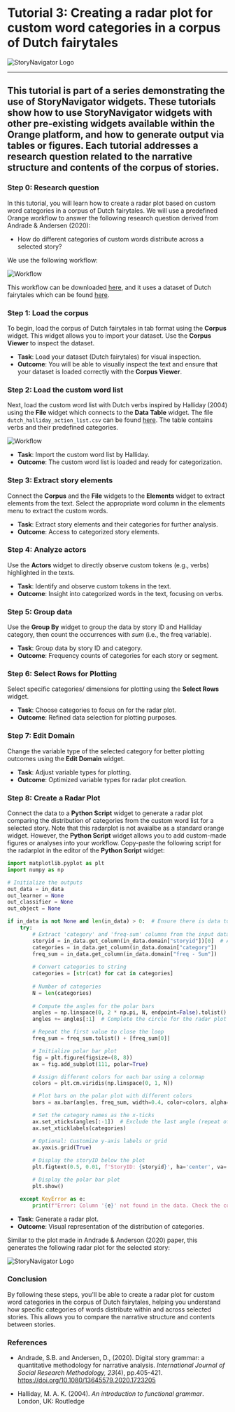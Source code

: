 # Tutorial 3: Creating a radar plot for custom word categories in a corpus of Dutch fairytales

![StoryNavigator Logo](../../doc/widgets/images/storynavigator_logo_small.png)

---
This tutorial is part of a series demonstrating the use of StoryNavigator widgets. These tutorials show how to use StoryNavigator widgets with other pre-existing widgets available within the Orange platform, and how to generate output via tables or figures. Each tutorial addresses a research question related to the narrative structure and contents of the corpus of stories.
---

### Step 0: Research question
In this tutorial, you will learn how to create a radar plot based on custom word categories in a corpus of Dutch fairytales. We will use a predefined Orange workflow to answer the following research question derived from Andrade & Andersen (2020):

- How do different categories of custom words distribute across a selected story?

We use the following workflow:

![Workflow](../../doc/widgets/images/radarplot_based_on_custom_work_list.jpg)

This workflow can be downloaded [here](../../doc/widgets/workflows/), and it uses a dataset of Dutch fairytales which can be found [here](../../doc/widgets/fairytales/).

### Step 1: Load the corpus
To begin, load the corpus of Dutch fairytales in tab format using the **Corpus** widget. This widget allows you to import your dataset. Use the **Corpus Viewer** to inspect the dataset.

- **Task**: Load your dataset (Dutch fairytales) for visual inspection.
- **Outcome**: You will be able to visually inspect the text and ensure that your dataset is loaded correctly with the **Corpus Viewer**.

### Step 2: Load the custom word list
Next, load the custom word list with Dutch verbs inspired by Halliday (2004) using the **File** widget which connects to the **Data Table** widget. The file `dutch_halliday_action_list.csv` can be found  [here](../../orangecontrib/storynavigation/resources). The table contains verbs and their predefined categories.

![Workflow](../../doc/widgets/images/halliday_table.png)


- **Task**: Import the custom word list by Halliday.
- **Outcome**: The custom word list is loaded and ready for categorization.

### Step 3: Extract story elements
Connect the **Corpus** and the **File** widgets to the **Elements** widget to extract elements from the text. Select the appropriate word column in the elements menu to extract the custom words. 

- **Task**: Extract story elements and their categories for further analysis.
- **Outcome**: Access to categorized story elements.

### Step 4: Analyze actors
Use the **Actors** widget to directly observe custom tokens (e.g., verbs) highlighted in the texts.

- **Task**: Identify and observe custom tokens in the text.
- **Outcome**: Insight into categorized words in the text, focusing on verbs.

### Step 5: Group data
Use the **Group By** widget to group the data by story ID and Halliday category, then count the occurrences with *sum* (i.e., the freq variable).

- **Task**: Group data by story ID and category.
- **Outcome**: Frequency counts of categories for each story or segment.

### Step 6: Select Rows for Plotting
Select specific categories/ dimensions for plotting using the **Select Rows** widget.

- **Task**: Choose categories to focus on for the radar plot.
- **Outcome**: Refined data selection for plotting purposes.

### Step 7: Edit Domain
Change the variable type of the selected category for better plotting outcomes using the **Edit Domain** widget.

- **Task**: Adjust variable types for plotting.
- **Outcome**: Optimized variable types for radar plot creation.

### Step 8: Create a Radar Plot
Connect the data to a **Python Script** widget to generate a radar plot comparing the distribution of categories from the custom word list for a selected story. Note that this radarplot is not avaialbe as a standard orange widget. However, the **Python Script** widget allows you to add custom-made figures or analyses into your workflow. Copy-paste the following script for the radarplot in the editor of the **Python Script** widget:

```python
import matplotlib.pyplot as plt
import numpy as np

# Initialize the outputs
out_data = in_data
out_learner = None
out_classifier = None
out_object = None

if in_data is not None and len(in_data) > 0:  # Ensure there is data to plot
    try:
        # Extract 'category' and 'freq-sum' columns from the input data
        storyid = in_data.get_column(in_data.domain["storyid"])[0]  # Assuming storyid is the same for all rows
        categories = in_data.get_column(in_data.domain["category"])
        freq_sum = in_data.get_column(in_data.domain["freq - Sum"])
        
        # Convert categories to string
        categories = [str(cat) for cat in categories]
        
        # Number of categories
        N = len(categories)
        
        # Compute the angles for the polar bars
        angles = np.linspace(0, 2 * np.pi, N, endpoint=False).tolist()
        angles += angles[:1]  # Complete the circle for the radar plot

        # Repeat the first value to close the loop
        freq_sum = freq_sum.tolist() + [freq_sum[0]]

        # Initialize polar bar plot
        fig = plt.figure(figsize=(8, 8))
        ax = fig.add_subplot(111, polar=True)

        # Assign different colors for each bar using a colormap
        colors = plt.cm.viridis(np.linspace(0, 1, N))

        # Plot bars on the polar plot with different colors
        bars = ax.bar(angles, freq_sum, width=0.4, color=colors, alpha=0.7)

        # Set the category names as the x-ticks
        ax.set_xticks(angles[:-1])  # Exclude the last angle (repeat of the first one)
        ax.set_xticklabels(categories)

        # Optional: Customize y-axis labels or grid
        ax.yaxis.grid(True)
        
        # Display the storyID below the plot
        plt.figtext(0.5, 0.01, f'StoryID: {storyid}', ha='center', va='center', fontsize=12, color='black')

        # Display the polar bar plot
        plt.show()

    except KeyError as e:
        print(f"Error: Column '{e}' not found in the data. Check the column names.")
```

- **Task**: Generate a radar plot.
- **Outcome**: Visual representation of the distribution of categories.

Similar to the plot made in Andrade & Anderson (2020) paper, this generates the following radar plot for the selected story:

![StoryNavigator Logo](../../doc/widgets/images/story_radarplot.png)

### Conclusion
By following these steps, you'll be able to create a radar plot for custom word categories in the corpus of Dutch fairytales, helping you understand how specific categories of words distribute within and across selected stories. This allows you to compare the narrative structure and contents between stories.

### References

- Andrade, S.B. and Andersen, D., (2020). Digital story grammar: a quantitative methodology for narrative analysis. *International Journal of Social Research Methodology, 23*(4), pp.405-421. https://doi.org/10.1080/13645579.2020.1723205

- Halliday, M. A. K. (2004). *An introduction to functional grammar*. London, UK: Routledge